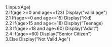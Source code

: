 1.Input(Age)  
2.If(age >=0 and age<=123) Display("valid age")  
    2.1 If(age>=0 and age<=15) Display("Kid)  
    2.2 If(age>15 and age<=18) Display("Teenage)  
    2.3 If(age>=18 and age<60) Display("Adult")  
    2.4 If(age>=60) Display("Senior Citizen")  
3.Else Display("Not Valid Age")  
